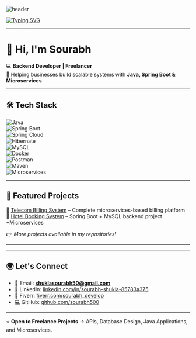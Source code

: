 ![header](https://capsule-render.vercel.app/api?type=waving&color=0:00C9FF,100:92FE9D&height=200&section=header&text=Sourabh%20Shukla&fontSize=50&fontColor=ffffff&animation=fadeIn&fontAlignY=40)

[![Typing SVG](https://readme-typing-svg.herokuapp.com?size=25&color=1ABC9C&width=600&lines=Backend+Developer+%7C+Java+%7C+Spring+Boot+%7C+Microservices;Freelancer+%7C+Building+Scalable+Systems;Open+to+Collaborations+%26+Projects)](https://git.io/typing-svg)

---

# 👋 Hi, I'm Sourabh  

💻 **Backend Developer | Freelancer**  
🚀 Helping businesses build scalable systems with **Java, Spring Boot & Microservices**  

---

## 🛠️ Tech Stack  
![Java](https://img.shields.io/badge/Java-ED8B00?style=for-the-badge&logo=openjdk&logoColor=white)  
![Spring Boot](https://img.shields.io/badge/Spring%20Boot-6DB33F?style=for-the-badge&logo=springboot&logoColor=white)  
![Spring Cloud](https://img.shields.io/badge/Spring%20Cloud-6DB33F?style=for-the-badge&logo=spring&logoColor=white)  
![Hibernate](https://img.shields.io/badge/Hibernate-59666C?style=for-the-badge&logo=hibernate&logoColor=white)  
![MySQL](https://img.shields.io/badge/MySQL-005C84?style=for-the-badge&logo=mysql&logoColor=white)  
![Docker](https://img.shields.io/badge/Docker-2496ED?style=for-the-badge&logo=docker&logoColor=white)  
![Postman](https://img.shields.io/badge/Postman-FF6C37?style=for-the-badge&logo=postman&logoColor=white)  
![Maven](https://img.shields.io/badge/Maven-C71A36?style=for-the-badge&logo=apachemaven&logoColor=white)  
![Microservices](https://img.shields.io/badge/Microservices-000000?style=for-the-badge&logo=architecturaldesign&logoColor=white)  

---

## 📂 Featured Projects  
🔹 [Telecom Billing System](https://github.com/sourabh500/telecom-billing-system) – Complete microservices-based billing platform  
🔹 [Hotel Booking System](https://github.com/sourabh500/Hotel-booking-system) – Spring Boot + MySQL backend project +Microservices   

👉 *More projects available in my repositories!*  

---

---

## 🌍 Let's Connect  
- 📧 Email: **shuklasourabh50@gmail.com**  
- 💼 LinkedIn: [linkedin.com/in/sourabh-shukla-85783a375](https://linkedin.com/in/sourabh-shukla-85783a375)  
- 🎯 Fiverr: [fiverr.com/sourabh_develop](https://www.fiverr.com/sourabh_develop)  
- 💻 GitHub: [github.com/sourabh500](https://github.com/sourabh500)  

---

⭐ **Open to Freelance Projects** → APIs, Database Design, Java Applications, and Microservices.

